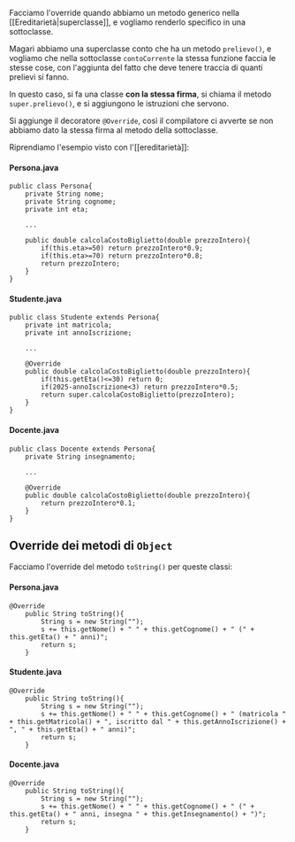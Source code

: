 Facciamo l'override quando abbiamo un metodo generico nella [[Ereditarietà|superclasse]], e vogliamo renderlo specifico in una sottoclasse.

Magari abbiamo una superclasse conto che ha un metodo `prelievo()`, e vogliamo che nella sottoclasse `contoCorrente` la stessa funzione faccia le stesse cose, con l'aggiunta del fatto che deve tenere traccia di quanti prelievi si fanno.

In questo caso, si fa una classe **con la stessa firma**, si chiama il metodo `super.prelievo()`, e si aggiungono le istruzioni che servono.

Si aggiunge il decoratore `@Override`, così il compilatore ci avverte se non abbiamo dato la stessa firma al metodo della sottoclasse.

Riprendiamo l'esempio visto con l'[[ereditarietà]]:

#### Persona.java
```
public class Persona{
    private String nome;
    private String cognome;
    private int eta;

    ...

    public double calcolaCostoBiglietto(double prezzoIntero){
        if(this.eta>=50) return prezzoIntero*0.9;
        if(this.eta>=70) return prezzoIntero*0.8;
        return prezzoIntero;
    }
}
```

#### Studente.java
```
public class Studente extends Persona{
    private int matricola;
    private int annoIscrizione;

    ...

    @Override
    public double calcolaCostoBiglietto(double prezzoIntero){
        if(this.getEta()<=30) return 0;
        if(2025-annoIscrizione<3) return prezzoIntero*0.5;
        return super.calcolaCostoBiglietto(prezzoIntero);
    }
}
```

#### Docente.java

```
public class Docente extends Persona{
    private String insegnamento;

    ...

    @Override
    public double calcolaCostoBiglietto(double prezzoIntero){
        return prezzoIntero*0.1;
    }
}
```

## Override dei metodi di `Object`

Facciamo l'override del metodo `toString()` per queste classi:

#### Persona.java
```
@Override
    public String toString(){
        String s = new String("");
        s += this.getNome() + " " + this.getCognome() + " (" + this.getEta() + " anni)";
        return s;
    }
```

#### Studente.java
```
@Override
    public String toString(){
        String s = new String("");
        s += this.getNome() + " " + this.getCognome() + " (matricola " + this.getMatricola() + ", iscritto dal " + this.getAnnoIscrizione() + ", " + this.getEta() + " anni)";
        return s;
    }
```

#### Docente.java

```
@Override
    public String toString(){
        String s = new String("");
        s += this.getNome() + " " + this.getCognome() + " (" + this.getEta() + " anni, insegna " + this.getInsegnamento() + ")";
        return s;
    }
```